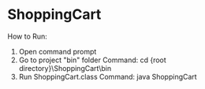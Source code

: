 # ShoppingCart
How to Run:
1. Open command prompt
2. Go to project "bin" folder
   Command: cd {root directory}\ShoppingCart\bin
3. Run ShoppingCart.class
   Command: java ShoppingCart